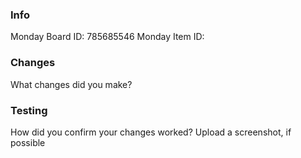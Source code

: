 ### Info
Monday Board ID: 785685546
Monday Item ID: 

### Changes
What changes did you make?

### Testing
How did you confirm your changes worked? Upload a screenshot, if possible
